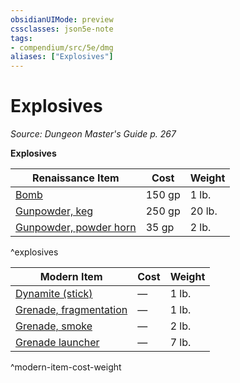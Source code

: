 ```yaml
---
obsidianUIMode: preview
cssclasses: json5e-note
tags:
- compendium/src/5e/dmg
aliases: ["Explosives"]
---
```

# Explosives
*Source: Dungeon Master's Guide p. 267* 

**Explosives**

| Renaissance Item | Cost | Weight |
|------------------|------|--------|
| [Bomb](compendium/items/bomb.md) | 150 gp | 1 lb. |
| [Gunpowder, keg](compendium/items/gunpowder-keg.md) | 250 gp | 20 lb. |
| [Gunpowder, powder horn](compendium/items/gunpowder-horn.md) | 35 gp | 2 lb. |
^explosives

| Modern Item | Cost | Weight |
|-------------|------|--------|
| [Dynamite (stick)](compendium/items/dynamite-stick.md) | — | 1 lb. |
| [Grenade, fragmentation](compendium/items/fragmentation-grenade.md) | — | 1 lb. |
| [Grenade, smoke](compendium/items/smoke-grenade.md) | — | 2 lb. |
| [Grenade launcher](compendium/items/grenade-launcher.md) | — | 7 lb. |
^modern-item-cost-weight